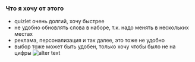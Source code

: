 ### Что я хочу от этого
- quizlet очень долгий, хочу быстрее
- не удобно обновлять слова в наборе, т.к. надо менять в нескольких местах
- реклама, персонализация и так далее, это тоже не удобно
- выбор тоже может быть удобен, только хочу чтобы было не на цифры
  ![alter text](https://kapitonov.tech/img/4fdc736320.png)
